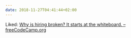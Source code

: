 ```yaml
---
date: 2018-11-27T04:41:44+02:00
---
```


Liked: [Why is hiring broken? It starts at the whiteboard. – freeCodeCamp.org](https://medium.freecodecamp.org/why-is-hiring-broken-it-starts-at-the-whiteboard-34b088e5a5db)
